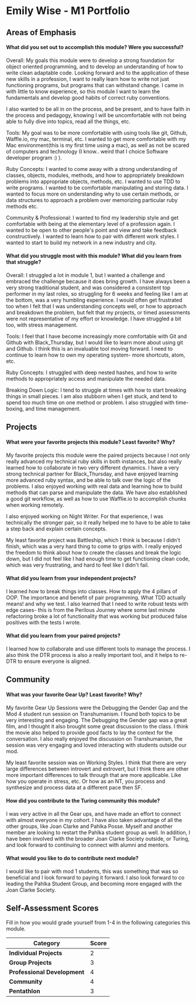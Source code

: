 # Emily Wise - M1 Portfolio

## Areas of Emphasis

#### What did you set out to accomplish this module? Were you successful?
Overall: My goals this module were to develop a strong foundation for object oriented programming, and to develop an understanding of how to write clean adaptable code. Looking forward and to the application of these new skills in a profession, I want to really learn how to write not just functioning programs, but programs that can withstand change. I came in with little to know experience, so this module I want to learn the fundamentals and develop good habits of correct ruby conventions.

 I also wanted to be all in on the process, and be present, and to have faith in the process and pedagogy, knowing I will be uncomfortable with not being able to fully dive into topics, read all the things, etc.

Tools: My goal was to be more comfortable with using tools like git, Github, Waffle.io, my mac, terminal, etc. I wanted to get more comfortable with my Mac environment(this is my first time using a mac), as well as not be scared of computers and technology (I know.. weird that I choice Software developer program :) ).

Ruby Concepts: I wanted to come away with a strong understanding of classes, objects, modules, methods, and how to appropriately breakdown problems into appropriate objects, methods, etc. I wanted to use TDD to write programs. I wanted to be comfortable manipulating and storing data. I wanted to focus more on understanding why to use certain methods, or data structures to approach a problem over memorizing particular ruby methods etc.

Community & Professional: I wanted to find my leadership style and get comfortable with being at the elementary level of a profession again. I wanted to be open to other people's point and view and take feedback constructively. I wanted to learn how to pair with different work styles. I wanted to start to build my network in a new industry and city.


#### What did you struggle most with this module? What did you learn from that struggle?

Overall: I struggled a lot in module 1, but I wanted a challenge and embraced the challenge because it does bring growth. I have always been a very strong traditional student, and was considered a consistent top performer in my last roles, so struggling for 6 weeks and feeling like I am at the bottom, was a very humbling experience. I would often get frustrated too when I felt that I was understanding concepts well, or how to approach and breakdown the problem, but felt that my projects, or timed assessments were not representative of my effort or knowledge. I have struggled a bit too, with stress management.

Tools: I feel that I have become increasingly more comfortable with Git and Github with Black_Thursday, but I would like to learn more about using git and Github. I think this is an invaluable tool moving forward. I need to continue to learn how to own my operating system- more shortcuts, atom, etc.

Ruby Concepts: I struggled with deep nested hashes, and how to write methods to appropriately access and manipulate the needed data.

Breaking Down Logic: I tend to struggle at times with how to start breaking things in small pieces. I am also stubborn when I get stuck, and tend to spend too much time on one method or problem. I also struggled with time-boxing, and time management.


## Projects

#### What were your favorite projects this module? Least favorite? Why?
My favorite projects this module were the paired projects because I not only really advanced my technical ruby skills in both instances, but also really learned how to collaborate in two very different dynamics. I have a very strong technical partner for Black_Thursday, and have enjoyed learning more advanced ruby syntax, and be able to talk over the logic of the problems. I also enjoyed working with real data and learning how to build methods that can parse and manipulate the data. We have also established a good git workflow, as well as how to use Wafflie.io to accomplish chunks when working remotely.

I also enjoyed working on Night Writer. For that experience, I was technically the stronger pair, so it really helped me to have to be able to take a step back and explain certain concepts.

My least favorite project was Battleship, which I think is because I didn't finish, which was a very hard thing to come to grips with. I really enjoyed the freedom to think about how to create the classes and break the logic down, but I did not feel like I had enough time to get functioning clean code, which was very frustrating, and hard to feel like I didn't fail.

#### What did you learn from your independent projects?
I learned how to break things into classes. How to apply the 4 pillars of OOP. The importance and benefit of pair programming. What TDD actually means! and why we test. I also learned that I need to write robust tests with edge cases- this is from the Perilous Journey where some last minute refactoring broke a lot of functionality that was working but produced false positives with the tests I wrote.   

#### What did you learn from your paired projects?
I learned how to collaborate and use different tools to manage the process. I also think the DTR process is also a really important tool, and it helps to re-DTR to ensure everyone is aligned.

## Community

#### What was your favorite Gear Up? Least favorite? Why?
My favorite Gear Up Sessions were the Debugging the Gender Gap and the Mod 4 student run session on Transhumanism. I found both topics to be very interesting and engaging. The Debugging the Gender gap was a great film, and I thought it also brought some great discussion to the class. I think the movie also helped to provide good facts to lay the context for the conversation. I also really enjoyed the discussion on Transhumanism, the session was very engaging and loved interacting with students outside our mod.

My least favorite session was on Working Styles. I think that there are very large differences between introvert and extrovert, but I think there are other more important differences to talk through that are more applicable. Like how you operate in stress, etc. Or how as an NT, you process and synthesize and process data at a different pace then SF.

#### How did you contribute to the Turing community this module?
I was very active in all the Gear ups, and have made an effort to connect with almost everyone in my cohort. I have also taken advantage of all the other groups, like Joan Clarke and Pahlka Posse. Myself and another member are looking to restart the Pahlka student group as well. In addition, I have been involved with the broader Joan Clarke Society outside, or Turing, and look forward to continuing to connect with alumni and mentors.

#### What would you like to do to contribute next module?
I would like to pair with mod 1 students, this was something that was so beneficial and I look forward to paying it forward. I also look forward to co leading the Pahlka Student Group, and becoming more engaged with the Joan Clarke Society.

## Self-Assessment Scores

Fill in how you would grade yourself from 1-4 in the following categories this module.

| Category                     | Score |
| -----------------------------| ----- |
| **Individual Projects**      |   2   |
| **Group Projects**           |   3   |
| **Professional Development** |   4   |
| **Community**                |   4   |
| **Pentathlon**               |   3   |

